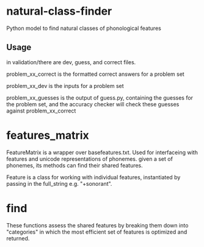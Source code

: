 # natural-class-finder
Python model to find natural classes of phonological features

## Usage

in validation/there are dev, guess, and correct files.

problem_xx_correct is the formatted correct answers for a problem set

problem_xx_dev is the inputs for a problem set

problem_xx_guesses is the output of guess.py, containing the guesses for the problem set, and the accuracy checker will check these guesses against problem_xx_correct

# features_matrix

FeatureMatrix is a wrapper over basefeatures.txt. Used for interfaceing with features and unicode representations of phonemes.
given a set of phonemes, its methods can find their shared features.

Feature is a class for working with individual features, instantiated by passing in the full_string e.g. "+sonorant".

# find
These functions assess the shared features by breaking them down into "categories" in which the most efficient set of features is optimized and returned.
